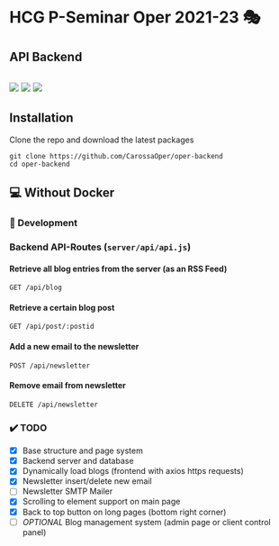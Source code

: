 # HCG P-Seminar Oper 2021-23 🎭
## API Backend
![](https://img.shields.io/badge/Maintained%3F-yes-green.svg)
![](https://badgen.net/github/last-commit/CarossaOper/hcgoper)
![](https://badgen.net/github/release/CarossaOper/hcgoper)
---

## Installation
Clone the repo and download the latest packages
```
git clone https://github.com/CarossaOper/oper-backend
cd oper-backend
```

## 💻 Without Docker
### 📓 Development

### Backend API-Routes (`server/api/api.js`)

#### Retrieve all blog entries from the server (as an RSS Feed)

```GET /api/blog```

#### Retrieve a certain blog post
```GET /api/post/:postid```

#### Add a new email to the newsletter

```POST /api/newsletter```

#### Remove email from newsletter

```DELETE /api/newsletter```

### ✔️ TODO

- [x] Base structure and page system
- [x] Backend server and database
- [x] Dynamically load blogs (frontend with axios https requests)
- [x] Newsletter insert/delete new email
- [ ] Newsletter SMTP Mailer
- [x] Scrolling to element support on main page
- [x] Back to top button on long pages (bottom right corner)
- [ ] *OPTIONAL* Blog management system (admin page or client control panel)
